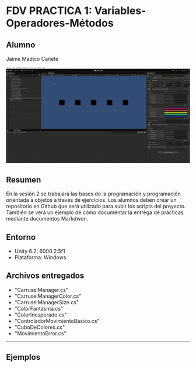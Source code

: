 # FDV PRACTICA 1: Variables-Operadores-Métodos

## Alumno
Jaime Madico Cañete

![Demostración del carrusel](Docs/demo-carrusel.gif)

## Resumen
En la sesión 2 se trabajará las bases de la programación y programación orientada a objetos a través de ejercicios. 
Los alumnos deben crear un repositorio en Github que será utilizado para subir los scripts del proyecto. 
También se verá un ejemplo de cómo documentar la entrega de prácticas mediante documentos Markdwon.

## Entorno
- Unity 6.2: 6000.2.5f1
- Plataforma: Windows

## Archivos entregados
- "CarruselManager.cs"
- "CarruselManagerColor.cs"
- "CarruselManagerSize.cs"
- "ColorFantasma.cs"
- "ColorInesperado.cs"
- "ControladorMovimientoBasico.cs"
- "CuboDeColores.cs"
- "MovimientoError.cs"

---

## Ejemplos
